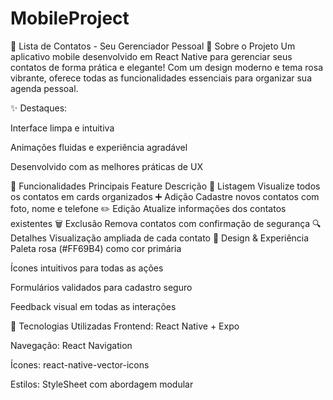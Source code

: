 # MobileProject

📱 Lista de Contatos - Seu Gerenciador Pessoal
🌟 Sobre o Projeto
Um aplicativo mobile desenvolvido em React Native para gerenciar seus contatos de forma prática e elegante! Com um design moderno e tema rosa vibrante, oferece todas as funcionalidades essenciais para organizar sua agenda pessoal.

✨ Destaques:

Interface limpa e intuitiva

Animações fluidas e experiência agradável

Desenvolvido com as melhores práticas de UX

🎯 Funcionalidades Principais
Feature	Descrição
👥 Listagem	Visualize todos os contatos em cards organizados
➕ Adição	Cadastre novos contatos com foto, nome e telefone
✏️ Edição	Atualize informações dos contatos existentes
🗑️ Exclusão	Remova contatos com confirmação de segurança
🔍 Detalhes	Visualização ampliada de cada contato
🎨 Design & Experiência
Paleta rosa (#FF69B4) como cor primária

Ícones intuitivos para todas as ações

Formulários validados para cadastro seguro

Feedback visual em todas as interações

🚀 Tecnologias Utilizadas
Frontend: React Native + Expo

Navegação: React Navigation

Ícones: react-native-vector-icons

Estilos: StyleSheet com abordagem modular
